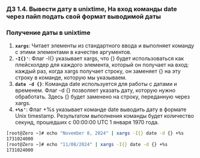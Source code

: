 ### Д3 1.4. Вывести дату в unixtime, На вход команды date через пайп подать свой формат выводимой даты

### Получение даты в unixtime

1. **`xargs`**: Читает элементы из стандартного ввода и выполняет команду с этими элементами в качестве аргументов.
2. **`-I{}'`**: Флаг -I{} указывает xargs, что {} будет использоваться как плейсхолдер для каждого элемента, который он получает на вход: каждый раз, когда xargs получает строку, он заменяет {} на эту строку в команде, которую мы указываем.
3. **`date -d {}`**: Команда date используется для работы с датами и временем. Флаг -d {} позволяет указать дату, которую нужно обработать. Здесь {} будет заменено на строку, переданную через xargs.
4. **`+%s'`**: Флаг +%s указывает команде date выводить дату в формате Unix timestamp. Результатом выполнения команды будет количество секунд, прошедших с 00:00:00 UTC 1 января 1970 года.

```bash
[root@Zero ~]# echo "November 8, 2024" | xargs -I{} date -d {} +%s
1731024000
[root@Zero ~]# echo "11/08/2024" | xargs -I{} date -d {} +%s
1731024000